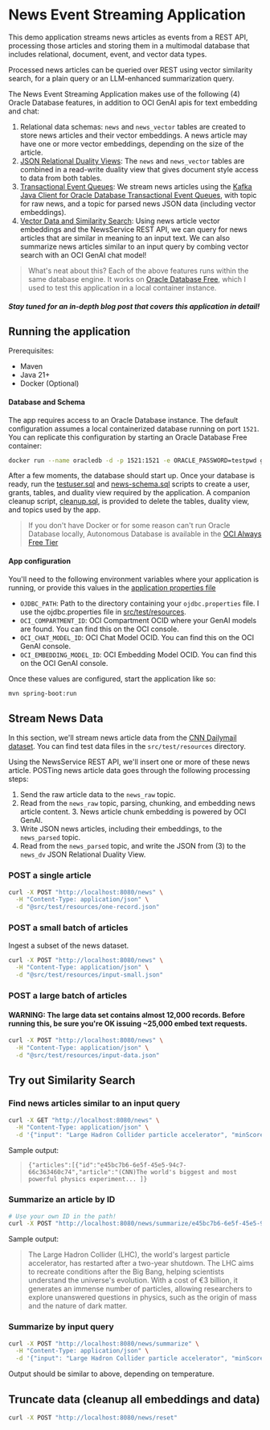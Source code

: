 # News Event Streaming Application 

This demo application streams news articles as events from a REST API, processing those articles and storing them in a multimodal database that includes relational, document, event, and vector data types.

Processed news articles can be queried over REST using vector similarity search, for a plain query or an LLM-enhanced summarization query. 

The News Event Streaming Application makes use of the following (4) Oracle Database features, in addition to OCI GenAI apis for text embedding and chat:

1. Relational data schemas: `news` and `news_vector` tables are created to store news articles and their vector embeddings. A news article may have one or more vector embeddings, depending on the size of the article.
2. [JSON Relational Duality Views](https://docs.oracle.com/en/database/oracle/oracle-database/23/jsnvu/overview-json-relational-duality-views.html): The `news` and `news_vector` tables are combined in a read-write duality view that gives document style access to data from both tables.
3. [Transactional Event Queues](https://docs.oracle.com/en/database/oracle/oracle-database/23/adque/aq-introduction.html): We stream news articles using the [Kafka Java Client for Oracle Database Transactional Event Queues](https://github.com/oracle/okafka), with topic for raw news, and a topic for parsed news JSON data (including vector embeddings).
4. [Vector Data and Similarity Search](https://www.oracle.com/database/ai-vector-search/): Using news article vector embeddings and the NewsService REST API, we can query for news articles that are similar in meaning to an input text. We can also summarize news articles similar to an input query by combing vector search with an OCI GenAI chat model!

> What's neat about this? Each of the above features runs within the same database engine. It  works on [Oracle Database Free](https://medium.com/@anders.swanson.93/oracle-database-23ai-free-11abf827ab37), which I used to test this application in a local container instance.

##### Stay tuned for an in-depth blog post that covers this application in detail!

## Running the application

Prerequisites:
- Maven
- Java 21+
- Docker (Optional)

#### Database and Schema

The app requires access to an Oracle Database instance. The default configuration assumes a local containerized database running on port `1521`. You can replicate this configuration by starting an Oracle Database Free container:

```bash
docker run --name oracledb -d -p 1521:1521 -e ORACLE_PASSWORD=testpwd gvenzl/oracle-free:23.6-slim-faststart
```

After a few moments, the database should start up. Once your database is ready, run the [testuser.sql](./src/test/resources/testuser.sql) and [news-schema.sql](./src/test/resources/news-schema.sql) scripts to create a user, grants, tables, and duality view required by the application. A companion cleanup script, [cleanup.sql](./src/test/resources/cleanup.sql), is provided to delete the tables, duality view, and topics used by the app.

> If you don't have Docker or for some reason can't run Oracle Database locally, Autonomous Database is available in the [OCI Always Free Tier](https://signup.cloud.oracle.com/)

#### App configuration

You'll need to the following environment variables where your application is running, or provide this values in the [application properties file](./src/main/resources/application.yaml)

- `OJDBC_PATH`: Path to the directory containing your `ojdbc.properties` file. I use the ojdbc.properties file in [src/test/resources](./src/test/resources).
- `OCI_COMPARTMENT_ID`: OCI Compartment OCID where your GenAI models are found. You can find this on the OCI console.
- `OCI_CHAT_MODEL_ID`: OCI Chat Model OCID. You can find this on the OCI GenAI console.
- `OCI_EMBEDDING_MODEL_ID`: OCI Embedding Model OCID. You can find this on the OCI GenAI console.

Once these values are configured, start the application like so:

```bash
mvn spring-boot:run
```

## Stream News Data

In this section, we'll stream news article data from the [CNN Dailymail dataset](https://huggingface.co/datasets/abisee/cnn_dailymail). You can find test data files in the `src/test/resources` directory.

Using the NewsService REST API, we'll insert one or more of these news article. POSTing news article data goes through the following processing steps:

1. Send the raw article data to the `news_raw` topic.
2. Read from the `news_raw` topic, parsing, chunking, and embedding news article content.
   3. News article chunk embedding is powered by OCI GenAI.
3. Write JSON news articles, including their embeddings, to the `news_parsed` topic.
4. Read from the `news_parsed` topic, and write the JSON from (3) to the `news_dv` JSON Relational Duality View.

### POST a single article

```bash
curl -X POST "http://localhost:8080/news" \
  -H "Content-Type: application/json" \
  -d "@src/test/resources/one-record.json"
```

### POST a small batch of articles

Ingest a subset of the news dataset.

```bash
curl -X POST "http://localhost:8080/news" \
  -H "Content-Type: application/json" \
  -d "@src/test/resources/input-small.json"
```

### POST a large batch of articles

#### WARNING: The large data set contains almost 12,000 records. Before running this, be sure you're OK issuing ~25,000 embed text requests.

```bash
curl -X POST "http://localhost:8080/news" \
  -H "Content-Type: application/json" \
  -d "@src/test/resources/input-data.json"
```

## Try out Similarity Search 

### Find news articles similar to an input query

```bash
curl -X GET "http://localhost:8080/news" \
  -H "Content-Type: application/json" \
  -d '{"input": "Large Hadron Collider particle accelerator", "minScore": 0.2}'
```

Sample output:
> `{"articles":[{"id":"e45bc7b6-6e5f-45e5-94c7-66c363460c74","article":"(CNN)The world's biggest and most powerful physics experiment... ]}`

### Summarize an article by ID

```bash
# Use your own ID in the path!
curl -X POST "http://localhost:8080/news/summarize/e45bc7b6-6e5f-45e5-94c7-66c363460c74"
```

Sample output: 
> The Large Hadron Collider (LHC), the world's largest particle accelerator, has restarted after a two-year shutdown. The LHC aims to recreate conditions after the Big Bang, helping scientists understand the universe's evolution. With a cost of €3 billion, it generates an immense number of particles, allowing researchers to explore unanswered questions in physics, such as the origin of mass and the nature of dark matter.

### Summarize by input query

```bash
curl -X POST "http://localhost:8080/news/summarize" \
  -H "Content-Type: application/json" \
  -d '{"input": "Large Hadron Collider particle accelerator", "minScore": 0.2}'
```

Output should be similar to above, depending on temperature.

## Truncate data (cleanup all embeddings and data)

```bash
curl -X POST "http://localhost:8080/news/reset"
```


